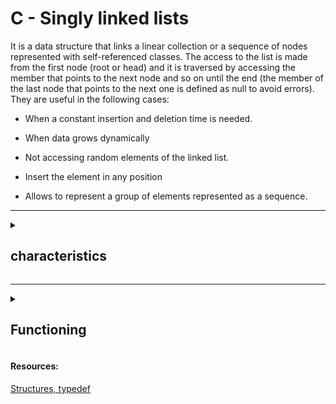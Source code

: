 <div><h1>C - Singly linked lists</h1>

<p>It is a data structure that links a linear collection or a sequence of nodes represented with self-referenced classes. The access to the list is made from the first node (root or head) and it is traversed by accessing the member that points to the next node and so on until the end (the member of the last node that points to the next one is defined as null to avoid errors). They are useful in the following cases:</p>

* When a constant insertion and deletion time is needed.

* When data grows dynamically

* Not accessing random elements of the linked list.

* Insert the element in any position

* Allows to represent a group of elements represented as a sequence.

<div>

---


<details>
<summary><h2>characteristics </h2></summary>

<img width="3952" alt="linked list" src="https://user-images.githubusercontent.com/105575956/202875683-fa901ca0-1417-4cb6-8954-dcd829aac575.png">
	
<h3>Self-referenced classes</h3>.

A self-referenced class is very common to store data dynamically and consume it as we need it in another process, a self-referenced class contains a class member that references an object of the same type. The union of the referenced classes creates a list of nodes that we can traverse by successively accessing from the root node to the member of the node that points to the next one and so on.

The example below is how a two-dimensional array is organized in memory, actually contiguous memory areas are reserved as in a one-dimensional array.
	
<img width="400" alt="array" src="https://beginnersbook.com/wp-content/uploads/2014/01/Pointer-to-array.png">


<h3>advantages compared to an array</h3>
	
Compared to a static array (the elements are arranged contiguously in memory and their size is reserved in the variable declaration) with a given number of elements has an important advantage, a list based on self-linked nodes can modify its size dynamically at runtime (although it also has a computational cost that can affect the performance of our program to handle large memory structures that reserve and free memory as needed).

* Nodes do not have to be stored all together in memory, what matters is that they point to the next node in memory.

* They can have a variable length, we can add or remove elements.

* We can add and remove elements at run time.

<h3>disadvantages</h3>

* They have no notion of index, because what we cannot do is to randomly access a node.

* They need more space in memory because they have to store a pointer.
	
```c
class Node
{
    private int data;
    private Node nextNode;
    
    public Node(int data)
    {
        this.data = data;
    }
    
    public int data { get { return data; } set { data = value; } }
    public Node NextNode { get { return nextNode; } set { nextNode = value } }
}
```

* The example above is a very basic example of a self-referenced class, of course the nodes can contain all the data we need of any type.
	
To add new nodes during the execution of our program we will make use of the dynamic memory reservation with the operator new, this operator receives as operand the type of object that will be assigned dynamically and returns a reference to an object of this type.

```c
Node newItem = new Node(10);
```

</details>

---


<details>
<summary><h2>Functioning</h2></summary>

<p>Normally lists have the common operations to work with their nodes, let's define methods for:</p>

* Construct an empty list and give it a name.

* Insert a node in the header.

* Insert a node at the end.

* Remove the first node from the list.

* Remove a node from the end of the list.

* Check if a list is empty.

* Print the contents on the screen.

* Get the number of elements or nodes in the list.


<h3>Example</h3>

```
STRUCTURE book
	name: string[50]
	author: string[50]
	ibn: [string]
end STRUCTURE

STRUCTURE list
	head: book ----> main node
	tail: pointer to list ----> rest of the list
				   * if we use tail as null, we refer to the last element.
end STRUCTURE
```
<h3>Example</h3>

```
STRUCTURE node
	element: book
	next: pointer to node
end STRUCTURE

STRUCUTRA list
	head: pointer to node ----> pointer to the first node
end STRUCTURE
```
<h4>Index</h4>

1. [ create a new node ](#c)
	
2. [ scroll through a list ](#s)
	
3. [ inserts items in the list ](#f)
	
4. [ insert elements at the end ](#e)

<a name="c"></a>
<h3>create a new node</h3>

```
FUNCTION create_node( l: book): node ---> function that returns a new node from a book.
	
	VARIABLE new_node: node ---> takes a new node
	
	new_node = l ---> add the element we want in the new node
	
	new_node.next = NULL ---> we don't know what the next node points to.
	
	RETURN new_node
```

<a name="s"></a>
<h3 name="scroll through a list">scroll through a list</h3>

* To go through a list we must access each of the elements of a list starting with the first and ending with the last one. 

* We will traverse until the pointer of the next node is NULL, so we will know that we have reached the last node.

```
FUNCTION traverse_list(l: list)
	VARIABLE pointer : node ---> we need a pointer to store the reference of the position in which we are in the list.

	pointer = l.head ---> initially it is in the head.

	MINETRAS (pointer != NULL) ---> as long as it does not point to an empty list.
		process element(pointer.element)
		pointer = pointer.next
```

<a name="f"></a>
<h3>inserts items in the list</h3>

depends: 

* the list is empty?

* do we want to add to the top (preppend)?

* do we want to append to the end (append)?

if a list is empty, then it has no node and its first element will be NULL.
in this case it is as simple as creating a new node and making the pointer of the first node point to it. 

```
PROC insert_node(l: list, b: book)
	VARIABLE new_node: node
	new_node.element = b
	new_next_node.next = l.first
	l.first = new_node
 ---     ---     ---     ---
|   |---|   |---|   |---|   |
 ---     ---     ---     ---
  |
  v
head pointer


new node
  ^
  |
 ---     ---     ---     ---     ---
|   |   |   |---|   |---|   |---|   |
 ---     ---     ---     ---     ---
          |
	  v
	head pointer

new node
  ^
  |
 ---     ---     ---     ---     ---
|   |---|   |---|   |---|   |---|   |
 ---     ---     ---     ---     ---
          |
          v
       head pointer

new node
  ^
  |        
 ---     ---     ---     ---     ---
|   |---|   |---|   |---|   |---|   |
 ---     ---     ---     ---     ---
  |
  v
head pointer
```

<a name="e"></a>
<h3 name="insert elements at the end">insert elements at the end</h3>

* We have to traverse the list until we reach the element that I have no elements, the last node, which has a pointer next to null.

* When it has been reached, we make the last element of the list point to the new node just created.

</details>
<footer>

<h4>Resources:</h4>

<a href="https://github.com/Sapitorico/holbertonschool-low_level_programming/tree/main/structures_typedef" target="blank">Structures, typedef</a>

</footer>
